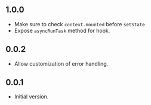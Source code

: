 ## 1.0.0

- Make sure to check `context.mounted` before `setState`
- Expose `asyncRunTask` method for hook.

## 0.0.2

- Allow customization of error handling.

## 0.0.1

- Initial version.
